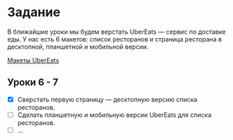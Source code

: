 # Задание

В ближайшие уроки мы будем верстать UberEats — сервис по доставке еды. У нас есть 6 макетов: список ресторанов и страница ресторана в десктопной, планшетной и мобильной версии.

[Макеты UberEats](https://www.figma.com/file/EiSlB7kqgA3twfdRJ0bo3oj2/Uber-Eats)

## Уроки 6 - 7

- [x] Сверстать первую страницу — десктопную версию списка ресторанов. 
- [ ] Сделать планшетную и мобильную версии UberEats для списка ресторанов.
- [ ] ...